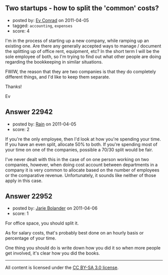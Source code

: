 ## Two startups - how to split the 'common' costs?

- posted by: [Ev Conrad](https://stackexchange.com/users/-1/2862-ev-conrad) on 2011-04-05
- tagged: `accounting`, `expenses`
- score: 4

I'm in the process of starting up a new company, while ramping up an existing one.  Are there any generally accepted ways to manage / document the splitting up of office rent, equipment, etc?  In the short term I will be the sole employee of both, so I'm trying to find out what other people are doing regarding the bookkeeping in similar situations.

FWIW, the reason that they are two companies is that they do completely different things, and I'd like to keep them separate.

Thanks! 

Ev


## Answer 22942

- posted by: [Rain](https://stackexchange.com/users/-1/9208-rain) on 2011-04-05
- score: 2

If you're the only employee, then I'd look at how you're spending your time. If you have an even split, allocate 50% to both. If you're spending most of your time on one of the companies, possible a 70/30 split would be fair.

I've never dealt with this in the case of on one person working on two companies, however, when doing cost account between departments in a company it is very common to allocate based on the number of employees or the comparative revenue. Unfortunately, it sounds like neither of those apply in this case.




## Answer 22952

- posted by: [Jarie Bolander](https://stackexchange.com/users/-1/585-jarie-bolander) on 2011-04-06
- score: 1

For office space, you should split it.

As for salary costs, that's probably best done on an hourly basis or percentage of your time.

One thing you should do is write down how you did it so when more people get involved, it's clear how you did the books.



---

All content is licensed under the [CC BY-SA 3.0 license](https://creativecommons.org/licenses/by-sa/3.0/).
